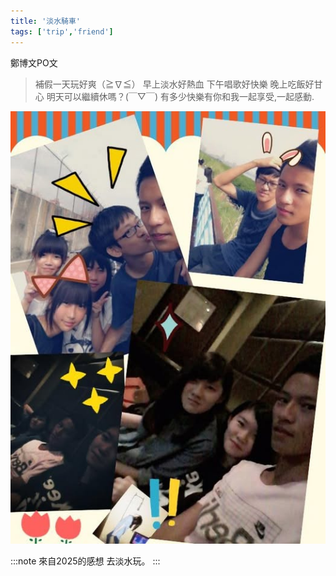 ```yaml
---
title: '淡水騎車'
tags: ['trip','friend']
---
```

鄭博文PO文
>補假一天玩好爽（≧∇≦）
早上淡水好熱血
下午唱歌好快樂
晚上吃飯好甘心
明天可以繼續休嗎？(￣▽￣)
有多少快樂有你和我一起享受,一起感動.
> 
![img](./img_ig/201210/001.jpg)

:::note 來自2025的感想
去淡水玩。
:::